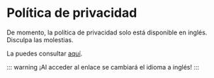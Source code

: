 # Política de privacidad

De momento, la política de privacidad solo está disponible en inglés. Disculpa las molestias.

La puedes consultar [aquí](../../la-meva-salut-plus/privacy-policy.md).

::: warning
¡Al acceder al enlace se cambiará el idioma a inglés!
:::